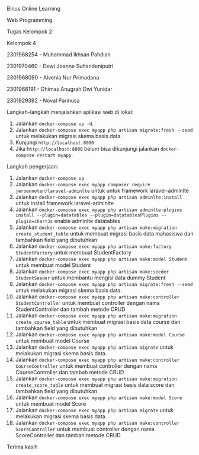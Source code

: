 Binus Online Learning

Web Programming

Tugas Kelompok 2

Kelompok 4

2301968254 - Muhammad Ikhsan Pahdian

2301970460 - Dewi Joanne Suhandeniputri

2301968090 - Alvenia Nur Primadana

2301968191 - Dhimas Anugrah Dwi Yunidar

2301929392 - Noval Parinusa

Langkah-langkah menjalankan aplikasi web di lokal:

1. Jalankan `docker-compose up -d`.
2. Jalankan `docker-compose exec myapp php artisan migrate:fresh --seed` untuk melakukan migrasi skema basis data.
3. Kunjungi `http://localhost:8000`
4. Jika `http://localhost:8000` belum bisa dikunjungi jalankan `docker-compose restart myapp`.

Langkah pengerjaan:

1. Jalankan `docker-compose up`
2. Jalankan `docker-compose exec myapp composer require jeroennoten/laravel-adminlte` untuk untuk framework laravel-adminlte
3. Jalankan `docker-compose exec myapp php artisan adminlte:install` untuk install framework laravel-adminlte
4. Jalankan `docker-compose exec myapp php artisan adminlte:plugins install --plugin=datatables --plugin=datatablesPlugins --plugin=chartJs` enable adminlte datatables
5. Jalankan `docker-compose exec myapp php artisan make:migration create_student_table` untuk membuat migrasi basis data mahasiswa dan tambahkan field yang dibutuhkan
6. Jalankan `docker-compose exec myapp php artisan make:factory StudentFactory` untuk membuat StudentFactory
7. Jalankan `docker-compose exec myapp php artisan make:model Student` untuk membuat model Student
8. Jalankan `docker-compose exec myapp php artisan make:seeder StudentSeeder` untuk membantu mengisi data dummy Student
9. Jalankan `docker-compose exec myapp php artisan migrate:fresh --seed` untuk melakukan migrasi skema basis data.
10. Jalankan `docker-compose exec myapp php artisan make:controller StudentController` untuk membuat controller dengan nama StudentController dan tambah metode CRUD
11. Jalankan `docker-compose exec myapp php artisan make:migration create_course_table` untuk membuat migrasi basis data course dan tambahkan field yang dibutuhkan
12. Jalankan `docker-compose exec myapp php artisan make:model Course` untuk membuat model Course
13. Jalankan `docker-compose exec myapp php artisan migrate` untuk melakukan migrasi skema basis data.
14. Jalankan `docker-compose exec myapp php artisan make:controller CourseController` untuk membuat controller dengan nama CourseController dan tambah metode CRUD
15. Jalankan `docker-compose exec myapp php artisan make:migration create_score_table` untuk membuat migrasi basis data score dan tambahkan field yang dibutuhkan
16. Jalankan `docker-compose exec myapp php artisan make:model Score` untuk membuat model Score
17. Jalankan `docker-compose exec myapp php artisan migrate` untuk melakukan migrasi skema basis data.
18. Jalankan `docker-compose exec myapp php artisan make:controller ScoreController` untuk membuat controller dengan nama ScoreController dan tambah metode CRUD

Terima kasih
